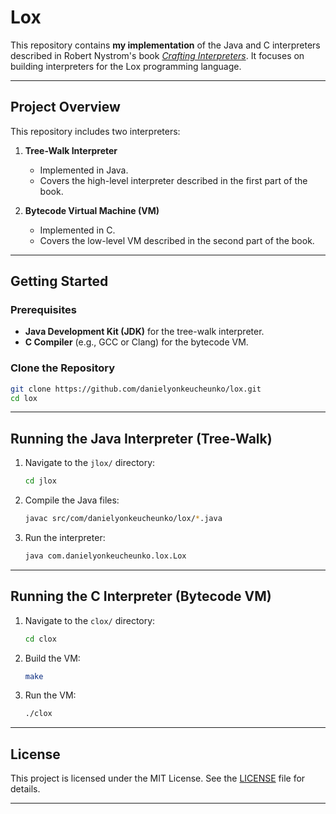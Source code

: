# Lox

This repository contains **my implementation** of the Java and C interpreters described in Robert Nystrom's book [*Crafting Interpreters*](https://craftinginterpreters.com/). It focuses on building interpreters for the Lox programming language.

---

## Project Overview

This repository includes two interpreters:

1. **Tree-Walk Interpreter**
   - Implemented in Java.
   - Covers the high-level interpreter described in the first part of the book.

2. **Bytecode Virtual Machine (VM)**
   - Implemented in C.
   - Covers the low-level VM described in the second part of the book.

---

## Getting Started

### Prerequisites

- **Java Development Kit (JDK)** for the tree-walk interpreter.
- **C Compiler** (e.g., GCC or Clang) for the bytecode VM.

### Clone the Repository

```bash
git clone https://github.com/danielyonkeucheunko/lox.git
cd lox
```

---

## Running the Java Interpreter (Tree-Walk)

1. Navigate to the `jlox/` directory:
   ```bash
   cd jlox
   ```

2. Compile the Java files:
   ```bash
   javac src/com/danielyonkeucheunko/lox/*.java
   ```

3. Run the interpreter:
   ```bash
   java com.danielyonkeucheunko.lox.Lox
   ```

---

## Running the C Interpreter (Bytecode VM)

1. Navigate to the `clox/` directory:
   ```bash
   cd clox
   ```

2. Build the VM:
   ```bash
   make
   ```

3. Run the VM:
   ```bash
   ./clox
   ```

---

## License

This project is licensed under the MIT License. See the [LICENSE](LICENSE) file for details.

---

